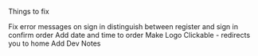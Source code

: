 

Things to fix

Fix error messages on sign in
distinguish between register and sign in
confirm order
Add date and time to order
Make Logo Clickable - redirects you to home
Add Dev Notes
